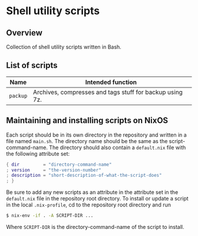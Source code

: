 # Shell utility scripts

## Overview

Collection of shell utility scripts written in Bash.

## List of scripts

| Name      | Intended function |
|-----------|-------------------|
| `packup`  | Archives, compresses and tags stuff for backup using 7z. |

## Maintaining and installing scripts on NixOS

Each script should be in its own directory in the repository and written in a file named `main.sh`. The directory name should be the same as the script-command-name. The directory should also contain a `default.nix` file with the following attribute set:
```nix
{ dir         = "directory-command-name"
; version     = "the-version-number"
; description = "short-description-of-what-the-script-does"
; }
```
Be sure to add any new scripts as an attribute in the attribute set in the `default.nix` file in the repository root directory. To install or update a script in the local `.nix-profile`, cd to the repository root directory and run
```sh
$ nix-env -if . -A SCRIPT-DIR ...
```
Where `SCRIPT-DIR` is the directory-command-name of the script to install.
